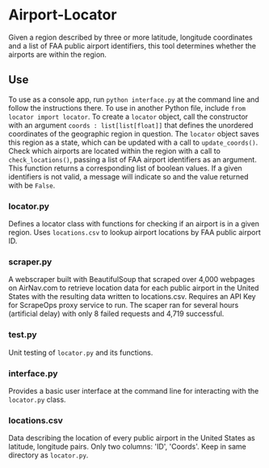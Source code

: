 # Airport-Locator
Given a region described by three or more latitude, longitude coordinates and a list of FAA public airport identifiers, this tool determines whether the airports are within the region.
## Use
To use as a console app, run <code>python interface.py</code> at the command line and follow the instructions there. To use in another Python file, include <code>from locator import locator</code>. To create a <code>locator</code> object, call the constructor with an argument <code>coords : list[list[float]]</code> that defines the unordered coordinates of the geographic region in question. The <code>locator</code> object saves this region as a state, which can be updated with a call to <code>update_coords()</code>. Check which airports are located within the region with a call to <code>check_locations()</code>, passing a list of FAA airport identifiers as an argument. This function returns a corresponding list of boolean values. If a given identifiers is not valid, a message will indicate so and the value returned with be <code>False</code>.
### locator.py
Defines a locator class with functions for checking if an airport is in a given region. Uses <code>locations.csv</code> to lookup airport locations by FAA public airport ID.
### scraper.py
A webscraper built with BeautifulSoup that scraped over 4,000 webpages on AirNav.com to retrieve location data for each public airport in the United States with the resulting data written to locations.csv. Requires an API Key for ScrapeOps proxy service to run. The scaper ran for several hours (artificial delay) with only 8 failed requests and 4,719 successful.
### test.py
Unit testing of <code>locator.py</code> and its functions.
### interface.py
Provides a basic user interface at the command line for interacting with the <code>locator.py</code> class.
### locations.csv
Data describing the location of every public airport in the United States as latitude, longitude pairs. Only two columns: 'ID', 'Coords'. Keep in same directory as <code>locator.py</code>.
